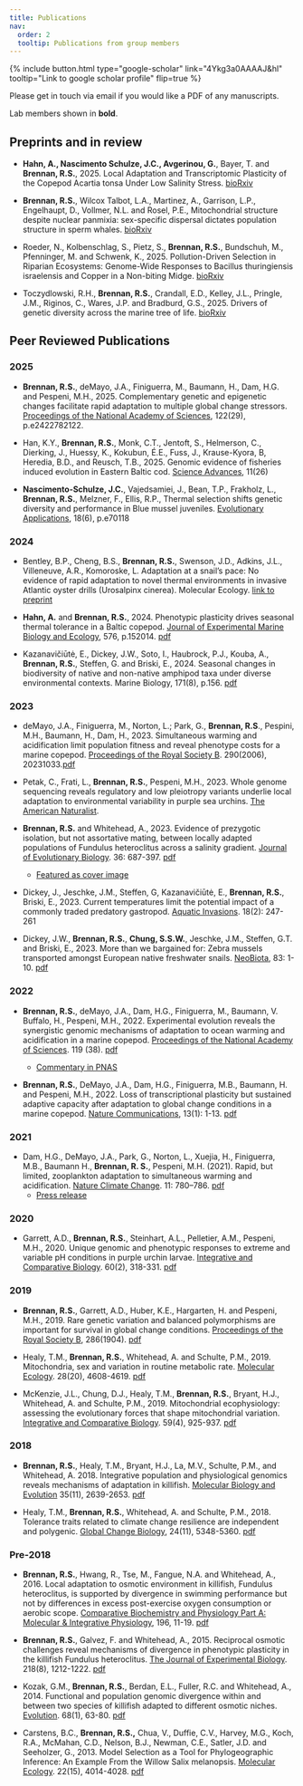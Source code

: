 ```yaml
---
title: Publications
nav:
  order: 2
  tooltip: Publications from group members
---
```


{%
  include button.html
  type="google-scholar"
  link="4Ykg3a0AAAAJ&hl"
  tooltip="Link to google scholar profile"
  flip=true
%}

Please get in touch via email if you would like a PDF of any manuscripts. 

Lab members shown in **bold**.

## Preprints and in review

- **Hahn, A., Nascimento Schulze, J.C., Avgerinou, G.**, Bayer, T. and **Brennan, R.S.**, 2025. Local Adaptation and Transcriptomic Plasticity of the Copepod Acartia tonsa Under Low Salinity Stress. [bioRxiv](https://doi.org/10.1101/2025.06.12.659303)

- **Brennan, R.S.**, Wilcox Talbot, L.A., Martinez, A., Garrison, L.P., Engelhaupt, D., Vollmer, N.L. and Rosel, P.E., Mitochondrial structure despite nuclear panmixia: sex-specific dispersal dictates population structure in sperm whales. [bioRxiv](https://doi.org/10.1101/2025.04.29.651281)

- Roeder, N., Kolbenschlag, S., Pietz, S., **Brennan, R.S.**, Bundschuh, M., Pfenninger, M. and Schwenk, K., 2025. Pollution-Driven Selection in Riparian Ecosystems: Genome-Wide Responses to Bacillus thuringiensis israelensis and Copper in a Non-biting Midge. [bioRxiv](https://doi.org/10.1101/2025.06.30.662114)

- Toczydlowski, R.H., **Brennan, R.S.**, Crandall, E.D., Kelley, J.L., Pringle, J.M., Riginos, C., Wares, J.P. and Bradburd, G.S., 2025. Drivers of genetic diversity across the marine tree of life. [bioRxiv](https://doi.org/10.1101/2025.06.03.657718)


## Peer Reviewed Publications

### 2025

- **Brennan, R.S.**, deMayo, J.A., Finiguerra, M., Baumann, H., Dam, H.G. and Pespeni, M.H., 2025. Complementary genetic and epigenetic changes facilitate rapid adaptation to multiple global change stressors. [Proceedings of the National Academy of Sciences](https://doi.org/10.1073/pnas.2422782122), 122(29), p.e2422782122.

- Han, K.Y., **Brennan, R.S.**, Monk, C.T., Jentoft, S., Helmerson, C., Dierking, J., Huessy, K., Kokubun, É.E., Fuss, J., Krause-Kyora, B, Heredia, B.D., and Reusch, T.B., 2025. Genomic evidence of fisheries induced evolution in Eastern Baltic cod. [Science Advances](https://www.science.org/doi/full/10.1126/sciadv.adr9889), 11(26)

- **Nascimento-Schulze, J.C.**, Vajedsamiei, J., Bean, T.P., Frakholz, L., **Brennan, R.S.**, Melzner, F., Ellis, R.P., Thermal selection shifts genetic diversity and performance in Blue mussel juveniles. [Evolutionary Applications](https://doi.org/10.1111/eva.70118), 18(6), p.e70118

### 2024

- Bentley, B.P., Cheng, B.S., **Brennan, R.S.**, Swenson, J.D., Adkins, J.L., Villeneuve, A.R., Komoroske, L. Adaptation at a snail’s pace: No evidence of rapid adaptation to novel thermal environments in invasive Atlantic oyster drills (Urosalpinx cinerea). Molecular Ecology. [link to preprint](https://essopenarchive.org/doi/full/10.22541/au.172320118.84212337)

- **Hahn, A.** and **Brennan, R.S.**, 2024. Phenotypic plasticity drives seasonal thermal tolerance in a Baltic copepod. [Journal of Experimental Marine Biology and Ecology](https://doi.org/10.1016/j.jembe.2024.152014), 576, p.152014. [pdf](https://github.com/brennan-research/brennan-research.github.io/blob/main/_pdfs/Hahn_Brennan_2024.pdf)

- Kazanavičiūtė, E., Dickey, J.W., Soto, I., Haubrock, P.J., Kouba, A., **Brennan, R.S.**, Steffen, G. and Briski, E., 2024. Seasonal changes in biodiversity of native and non-native amphipod taxa under diverse environmental contexts. Marine Biology, 171(8), p.156. [pdf](https://github.com/brennan-research/brennan-research.github.io/blob/main/_pdfs/Kazanaviciute_2024.pdf)

### 2023

- deMayo, J.A., Finiguerra, M., Norton, L.; Park, G., **Brennan, R.S**., Pespini, M.H., Baumann, H., Dam, H., 2023. Simultaneous warming and acidification limit population fitness and reveal phenotype costs for a marine copepod. [Proceedings of the Royal Society B](https://doi.org/10.1098/rspb.2023.1033). 290(2006), 20231033.[pdf](https://github.com/brennan-research/brennan-research.github.io/blob/main/_pdfs/deMayo%20et%20al.%202023.pdf)

- Petak, C., Frati, L., **Brennan, R.S.**, Pespeni, M.H., 2023. Whole genome sequencing reveals regulatory and low pleiotropy variants underlie local adaptation to environmental variability in purple sea urchins. [The American Naturalist](https://www.journals.uchicago.edu/doi/10.1086/726013).

- **Brennan, R.S.** and Whitehead, A., 2023. Evidence of prezygotic isolation, but not assortative mating, between locally adapted populations of Fundulus heteroclitus across a salinity gradient. [Journal of Evolutionary Biology](https://doi.org/10.1111/jeb.14159). 36: 687-397. [pdf](https://github.com/brennan-research/brennan-research.github.io/blob/main/_pdfs/Brennan_Whitehead_2023.pdf)
    - [Featured as cover image](https://doi.org/10.1111/jeb.13846)

- Dickey, J., Jeschke, J.M., Steffen, G, Kazanavičiūtė, E., **Brennan, R.S.**, Briski, E., 2023. Current temperatures limit the potential impact of a commonly traded predatory gastropod. [Aquatic Invasions](https://doi.org/10.3391/ai.2023.18.2.103208). 18(2): 247-261

- Dickey, J.W., **Brennan, R.S.**, **Chung, S.S.W.**, Jeschke, J.M., Steffen, G.T. and Briski, E., 2023. More than we bargained for: Zebra mussels transported amongst European native freshwater snails. [NeoBiota](https://doi.org/10.3897/neobiota.83.97647), 83: 1-10. [pdf](https://github.com/brennan-research/brennan-research.github.io/blob/main/_pdfs/Dickey_etal_2023_NeoBiota.pdf)

### 2022

- **Brennan, R.S.**, deMayo, J.A., Dam, H.G., Finiguerra, M., Baumann, V. Buffalo, H., Pespeni, M.H., 2022. Experimental evolution reveals the synergistic genomic mechanisms of adaptation to ocean warming and acidification in a marine copepod. [Proceedings of the National Academy of Sciences](https://doi.org/10.1073/pnas.2201521119). 119 (38). [pdf](https://github.com/brennan-research/brennan-research.github.io/blob/main/_pdfs/Brennan_etal_2022-PNAS.pdf)
    - [Commentary in PNAS](https://doi.org/10.1073/pnas.2214263119)

- **Brennan, R.S.**, DeMayo, J.A., Dam, H.G., Finiguerra, M.B., Baumann, H. and Pespeni, M.H., 2022. Loss of transcriptional plasticity but sustained adaptive capacity after adaptation to global change conditions in a marine copepod. [Nature Communications](https://www.nature.com/articles/s41467-022-28742-6), 13(1): 1-13. [pdf](https://github.com/brennan-research/brennan-research.github.io/blob/main/_pdfs/Brennan_etal_2022-NatComms.pdf)

### 2021

- Dam, H.G., DeMayo, J.A., Park, G., Norton, L., Xuejia, H., Finiguerra, M.B., Baumann H., **Brennan, R. S.**, Pespeni, M.H. (2021). Rapid, but limited, zooplankton adaptation to simultaneous warming and acidification. [Nature Climate Change](https://www.nature.com/articles/s41558-021-01131-5). 11: 780–786. [pdf](https://github.com/brennan-research/brennan-research.github.io/blob/main/_pdfs/Dam_etal_2021-NCC.pdf)
    - [Press release](https://www.eurekalert.org/news-releases/926590)

### 2020

- Garrett, A.D., **Brennan, R.S.**, Steinhart, A.L., Pelletier, A.M., Pespeni, M.H., 2020. Unique genomic and phenotypic responses to extreme and variable pH conditions in purple urchin larvae. [Integrative and Comparative Biology](https://doi.org/10.1093/icb/icaa072). 60(2), 318-331. [pdf](https://github.com/brennan-research/brennan-research.github.io/blob/main/_pdfs/Garrett_etal_2020.pdf)

### 2019

- **Brennan, R.S.**, Garrett, A.D., Huber, K.E., Hargarten, H. and Pespeni, M.H., 2019. Rare genetic variation and balanced polymorphisms are important for survival in global change conditions. [Proceedings of the Royal Society B](https://doi.org/10.1098/rspb.2019.0943), 286(1904). [pdf](https://github.com/brennan-research/brennan-research.github.io/blob/main/_pdfs/Brennan_etal_2019.pdf)

- Healy, T.M., **Brennan, R.S.**, Whitehead, A. and Schulte, P.M., 2019. Mitochondria, sex and variation in routine metabolic rate. [Molecular Ecology](https://doi.org/10.1111/mec.15244). 28(20), 4608-4619. [pdf](https://github.com/brennan-research/brennan-research.github.io/blob/main/_pdfs/Healy_etal_2019.pdf)

- McKenzie, J.L., Chung, D.J., Healy, T.M., **Brennan, R.S.**, Bryant, H.J., Whitehead, A. and Schulte, P.M., 2019. Mitochondrial ecophysiology: assessing the evolutionary forces that shape mitochondrial variation. [Integrative and Comparative Biology](https://doi.org/10.1093/icb/icz124). 59(4), 925-937. [pdf](https://github.com/brennan-research/brennan-research.github.io/blob/main/_pdfs/McKenzie_etal_2019.pdf)

### 2018
- **Brennan, R.S.**, Healy, T.M., Bryant, H.J., La, M.V., Schulte, P.M., and Whitehead, A. 2018. Integrative population and physiological genomics reveals mechanisms of adaptation in killifish. [Molecular Biology and Evolution](https://doi.org/10.1093/molbev/msy154) 35(11), 2639-2653. [pdf](https://github.com/brennan-research/brennan-research.github.io/blob/main/_pdfs/Brennan_etal_2018.pdf)

- Healy, T.M., **Brennan, R.S.**, Whitehead, A. and Schulte, P.M., 2018. Tolerance traits related to climate change resilience are independent and polygenic. [Global Change Biology](https://doi.org/10.1111/gcb.14386), 24(11), 5348-5360. [pdf](https://github.com/brennan-research/brennan-research.github.io/blob/main/_pdfs/Healy_etal_2018.pdf)

### Pre-2018
- **Brennan, R.S.**, Hwang, R., Tse, M., Fangue, N.A. and Whitehead, A., 2016. Local adaptation to osmotic environment in killifish, Fundulus heteroclitus, is supported by divergence in swimming performance but not by differences in excess post-exercise oxygen consumption or aerobic scope. [Comparative Biochemistry and Physiology Part A: Molecular & Integrative Physiology](https://doi.org/10.1016/j.cbpa.2016.02.006), 196, 11-19. [pdf](https://github.com/brennan-research/brennan-research.github.io/blob/main/_pdfs/Brennan_etal_2016.pdf)

- **Brennan, R.S.**, Galvez, F. and Whitehead, A., 2015. Reciprocal osmotic challenges reveal mechanisms of divergence in phenotypic plasticity in the killifish Fundulus heteroclitus. [The Journal of Experimental Biology](https://doi.org/10.1242/jeb.110445). 218(8), 1212-1222. [pdf](https://github.com/brennan-research/brennan-research.github.io/blob/main/_pdfs/Brennan_etal_2015.pdf)

- Kozak, G.M., **Brennan, R.S.**, Berdan, E.L., Fuller, R.C. and Whitehead, A., 2014. Functional and population genomic divergence within and between two species of killifish adapted to different osmotic niches. [Evolution](https://doi.org/10.1111/evo.12265). 68(1), 63-80. [pdf](https://github.com/brennan-research/brennan-research.github.io/blob/main/_pdfs/Kozak_etal_2014.pdf)

- Carstens, B.C., **Brennan, R.S.,** Chua, V., Duffie, C.V., Harvey, M.G., Koch, R.A., McMahan, C.D., Nelson, B.J., Newman, C.E., Satler, J.D. and Seeholzer, G., 2013. Model Selection as a Tool for Phylogeographic Inference: An Example From the Willow Salix melanopsis. [Molecular Ecology](https://doi.org/10.1111/mec.12347). 22(15), 4014-4028. [pdf](https://github.com/brennan-research/brennan-research.github.io/blob/main/_pdfs/Carstens_etal_2013.pdf)

